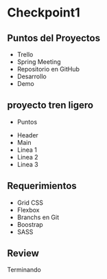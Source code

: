 # Checkpoint1
## Puntos del Proyectos
 * Trello
 * Spring Meeting
 * Repositorio en GitHub
 * Desarrollo
 * Demo
## proyecto tren ligero
- Puntos
 * Header
 * Main
 * Linea 1
 * Linea 2
 * Linea 3
## Requerimientos
 * Grid CSS
 * Flexbox
 * Branchs en Git
 * Boostrap
 * SASS
## Review
Terminando 
 
